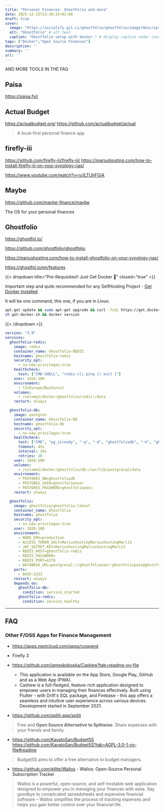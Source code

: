 ```yaml
---
title: "Personal Finances: GhostFolio and more"
date: 2025-12-15T23:20:21+01:00
draft: true
cover:
  image: "https://socialify.git.ci/ghostfolio/ghostfolio/image?description=1&font=Inter&language=1&name=1&stargazers=1&theme=Auto"
  alt: "Ghostfolio" # alt text
  caption: "Ghostfolio setup with docker." # display caption under cover
tags: ["Docker","Open Source Finances"]
description: ''
summary: ''
url: ''
---
```


AND MORE TOOLS IN THE FAQ

## Paisa

https://paisa.fyi/

## Actual Budget

https://actualbudget.org/
https://github.com/actualbudget/actual

> A local-first personal finance app


## firefly-iii

https://github.com/firefly-iii/firefly-iii/
https://mariushosting.com/how-to-install-firefly-iii-on-your-synology-nas/

https://www.youtube.com/watch?v=ru1LTUhFGjA

## Maybe

https://github.com/maybe-finance/maybe

 The OS for your personal finances 

## Ghostfolio

<https://ghostfol.io/>

https://github.com/ghostfolio/ghostfolio

https://mariushosting.com/how-to-install-ghostfolio-on-your-synology-nas/

https://ghostfol.io/en/features

{{< dropdown title="Pre-Requisites!! Just Get Docker 🐋" closed="true" >}}

Important step and quite recommended for any SelfHosting Project - [Get Docker Installed](https://fossengineer.com/docker-first-steps-guide-for-data-analytics/)

It will be one command, this one, if you are in Linux:

```sh
apt-get update && sudo apt-get upgrade && curl -fsSL https://get.docker.com -o get-docker.sh
sh get-docker.sh && docker version
```

{{< /dropdown >}}


```yml
version: "3.9"
services:
  ghostfolio-redis:
    image: redis
    container_name: Ghostfolio-REDIS
    hostname: ghostfolio-redis
    security_opt:
      - no-new-privileges:true
    healthcheck:
      test: ["CMD-SHELL", "redis-cli ping || exit 1"]
    user: 1026:100
    environment:
      - TZ=Europe/Bucharest
    volumes:
      - /volume1/docker/ghostfolio/redis:/data
    restart: always

  ghostfolio-db:
    image: postgres
    container_name: Ghostfolio-DB
    hostname: ghostfolio-db
    security_opt:
      - no-new-privileges:true
    healthcheck:
      test: ["CMD", "pg_isready", "-q", "-d", "ghostfoliodb", "-U", "ghostfoliouser"]
      timeout: 45s
      interval: 10s
      retries: 10
    user: 1026:100
    volumes:
      - /volume1/docker/ghostfolio/db:/var/lib/postgresql/data
    environment:
      - POSTGRES_DB=ghostfoliodb
      - POSTGRES_USER=ghostfoliouser
      - POSTGRES_PASSWORD=ghostfoliopass
    restart: always

  ghostfolio:
    image: ghostfolio/ghostfolio:latest
    container_name: Ghostfolio
    hostname: ghostfolio
    security_opt:
      - no-new-privileges:true
    user: 1026:100
    environment:
      - NODE_ENV=production
      - ACCESS_TOKEN_SALT=MariushostingMariushostingMari13
      - JWT_SECRET_KEY=MariushostingMariushostingMari13
      - REDIS_HOST=ghostfolio-redis
      - REDIS_PASSWORD=
      - REDIS_PORT=6379
      - DATABASE_URL=postgresql://ghostfoliouser:ghostfoliopass@ghostfolio-db:5432/ghostfoliodb?sslmode=prefer
    ports:
      - 8435:3333
    restart: always
    depends_on:
      ghostfolio-db:
        condition: service_started
      ghostfolio-redis:
        condition: service_healthy
```

---

## FAQ

### Other F/OSS Apps for Finance Management

* https://apps.nextcloud.com/apps/cospend
* Firefly 3
* https://github.com/jameskokoska/Cashew?tab=readme-ov-file
  * This application is available on the App Store, Google Play, GitHub and as a Web App (PWA).
  * Cashew is a full-fledged, feature-rich application designed to empower users in managing their finances effectively. Built using Flutter - with Drift's SQL package, and Firebase - this app offers a seamless and intuitive user experience across various devices. Development started in September 2021.

* https://github.com/spliit-app/spliit

>  Free and **Open Source Alternative to Splitwise**. Share expenses with your friends and family. 

* https://github.com/KayatoSan/Budget5S
https://github.com/KayatoSan/Budget5S?tab=AGPL-3.0-1-ov-file#readme
>  Budget5S aims to offer a free alternative to budget managers. 

* https://github.com/ellite/Wallos - Wallos: Open-Source Personal Subscription Tracker



> Wallos is a powerful, open-source, and self-hostable web application designed to empower you in managing your finances with ease. Say goodbye to complicated spreadsheets and expensive financial software – Wallos simplifies the process of tracking expenses and helps you gain better control over your financial life.


